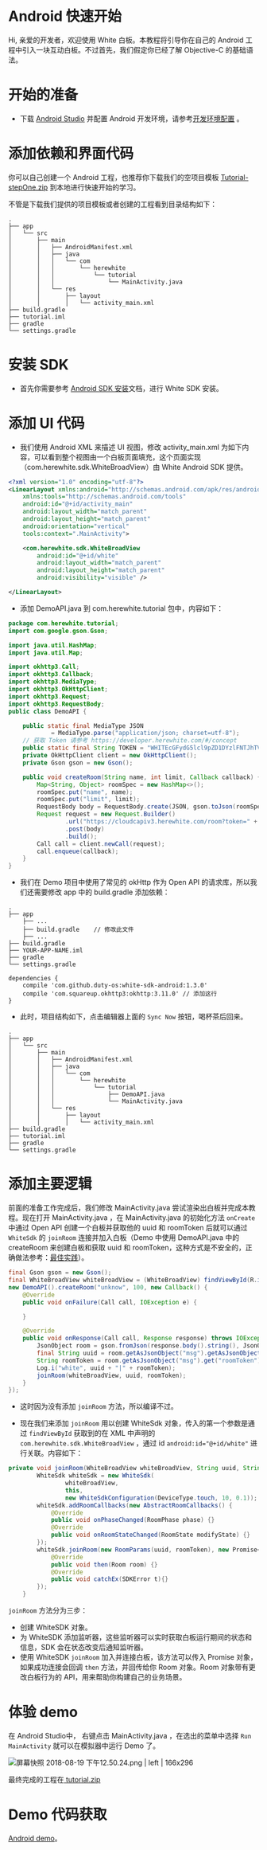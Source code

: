 # Android 快速开始

Hi, 亲爱的开发者，欢迎使用 White 白板。本教程将引导你在自己的 Android 工程中引入一块互动白板。不过首先，我们假定你已经了解 Objective-C 的基础语法。

# 开始的准备

* 下载 [Android Studio](https://developer.android.com/studio/?hl=zh-cn#downloads) 并配置 Android 开发环境，请参考[开发环境配置](https://www.jianshu.com/p/aaff8bb91f69) 。

# 添加依赖和界面代码

你可以自己创建一个 Android 工程，也推荐你下载我们的空项目模板 [Tutorial-stepOne.zip](https://document.herewhite.com/tutorial/demo/android/tutorial-stepOne.zip) 到本地进行快速开始的学习。

不管是下载我们提供的项目模板或者创建的工程看到目录结构如下：

```plain
.
├── app            
│   └── src
│       ├── main
│       │   ├── AndroidManifest.xml
│       │   ├── java
│       │   │   └── com
│       │   │       └── herewhite
│       │   │           └── tutorial
│       │   │               └── MainActivity.java
│       │   └── res
│       │       ├── layout
│       │       │   └── activity_main.xml
├── build.gradle        
├── tutorial.iml  
├── gradle
└── settings.gradle
```
# 安装 SDK

* 首先你需要参考 [Android SDK 安装](Android_SDK_install.md)文档，进行 White SDK 安装。

# 添加 UI 代码

* 我们使用 Android XML 来描述 UI 视图，修改 activity\_main.xml 为如下内容，可以看到整个视图由一个白板页面填充，这个页面实现（com.herewhite.sdk.WhiteBroadView）由 White Android SDK 提供。

```xml
<?xml version="1.0" encoding="utf-8"?>
<LinearLayout xmlns:android="http://schemas.android.com/apk/res/android"
    xmlns:tools="http://schemas.android.com/tools"
    android:id="@+id/activity_main"
    android:layout_width="match_parent"
    android:layout_height="match_parent"
    android:orientation="vertical"
    tools:context=".MainActivity">

    <com.herewhite.sdk.WhiteBroadView
        android:id="@+id/white"
        android:layout_width="match_parent"
        android:layout_height="match_parent"
        android:visibility="visible" />

</LinearLayout>
```

* 添加 DemoAPI.java 到 com.herewhite.tutorial 包中，内容如下：

```java
package com.herewhite.tutorial;
import com.google.gson.Gson;

import java.util.HashMap;
import java.util.Map;

import okhttp3.Call;
import okhttp3.Callback;
import okhttp3.MediaType;
import okhttp3.OkHttpClient;
import okhttp3.Request;
import okhttp3.RequestBody;
public class DemoAPI {

    public static final MediaType JSON
            = MediaType.parse("application/json; charset=utf-8");
    // 获取 Token 请参考 https://developer.herewhite.com/#/concept
    public static final String TOKEN = "WHITEcGFydG5lcl9pZD1DYzlFNTJhTVFhUU5TYmlHNWJjbkpmVThTNGlNVXlJVUNwdFAmc2lnPTE3Y2ZiYzg0ZGM5N2FkNDAxZmY1MTM0ODMxYTdhZTE2ZGQ3MTdmZjI6YWRtaW5JZD00JnJvbGU9bWluaSZleHBpcmVfdGltZT0xNTY2MDQwNjk4JmFrPUNjOUU1MmFNUWFRTlNiaUc1YmNuSmZVOFM0aU1VeUlVQ3B0UCZjcmVhdGVfdGltZT0xNTM0NDgzNzQ2Jm5vbmNlPTE1MzQ0ODM3NDYzMzYwMA";
    private OkHttpClient client = new OkHttpClient();
    private Gson gson = new Gson();

    public void createRoom(String name, int limit, Callback callback) {
        Map<String, Object> roomSpec = new HashMap<>();
        roomSpec.put("name", name);
        roomSpec.put("limit", limit);
        RequestBody body = RequestBody.create(JSON, gson.toJson(roomSpec));
        Request request = new Request.Builder()
                .url("https://cloudcapiv3.herewhite.com/room?token=" + TOKEN)
                .post(body)
                .build();
        Call call = client.newCall(request);
        call.enqueue(callback);
    }
}
```

* 我们在 Demo 项目中使用了常见的 okHttp 作为 Open API 的请求库，所以我们还需要修改 app 中的 build.gradle 添加依赖：

```
.
├── app                 
    ├── ...
    ├── build.gradle    // 修改此文件
    ├── ...
├── build.gradle        
├── YOUR-APP-NAME.iml   
├── gradle
└── settings.gradle
```

```
dependencies {
    compile 'com.github.duty-os:white-sdk-android:1.3.0'
    compile 'com.squareup.okhttp3:okhttp:3.11.0' // 添加这行
}
```

* 此时，项目结构如下，点击编辑器上面的 `Sync Now` 按钮，喝杯茶后回来。

```plain
.
├── app            
│   └── src
│       ├── main
│       │   ├── AndroidManifest.xml
│       │   ├── java
│       │   │   └── com
│       │   │       └── herewhite
│       │   │           └── tutorial
│       │   │               ├── DemoAPI.java
│       │   │               └── MainActivity.java
│       │   └── res
│       │       ├── layout
│       │       │   └── activity_main.xml
├── build.gradle        
├── tutorial.iml  
├── gradle
└── settings.gradle
```

# 添加主要逻辑

前面的准备工作完成后，我们修改 MainActivity.java 尝试渲染出白板并完成本教程。现在打开 MainActivity.java ，在 MainActivity.java 的初始化方法 `onCreate`  中通过 Open API 创建一个白板并获取他的 uuid 和 roomToken 后就可以通过 `WhiteSdk` 的 `joinRoom` 连接并加入白板（Demo 中使用 DemoAPI.java 中的 createRoom 来创建白板和获取 uuid 和 roomToken，这种方式是不安全的，正确做法参考：[最佳实践](./concept.md)）。

```java
final Gson gson = new Gson();
final WhiteBroadView whiteBroadView = (WhiteBroadView) findViewById(R.id.white);
new DemoAPI().createRoom("unknow", 100, new Callback() {
    @Override
    public void onFailure(Call call, IOException e) {

    }

    @Override
    public void onResponse(Call call, Response response) throws IOException {
        JsonObject room = gson.fromJson(response.body().string(), JsonObject.class);
        final String uuid = room.getAsJsonObject("msg").getAsJsonObject("room").get("uuid").getAsString();
        String roomToken = room.getAsJsonObject("msg").get("roomToken").getAsString();
        Log.i("white", uuid + "|" + roomToken);
        joinRoom(whiteBroadView, uuid, roomToken);
    }
});
```

* 这时因为没有添加 `joinRoom` 方法，所以编译不过。

* 现在我们来添加 `joinRoom`  用以创建 WhiteSdk 对象，传入的第一个参数是通过 `findViewById` 获取到的在 XML 中声明的 `com.herewhite.sdk.WhiteBroadView` ，通过 id `android:id="@+id/white"` 进行关联。内容如下：

```java
private void joinRoom(WhiteBroadView whiteBroadView, String uuid, String roomToken) {
        WhiteSdk whiteSdk = new WhiteSdk(
                whiteBroadView,
                this,
                new WhiteSdkConfiguration(DeviceType.touch, 10, 0.1));
        whiteSdk.addRoomCallbacks(new AbstractRoomCallbacks() {
            @Override
            public void onPhaseChanged(RoomPhase phase) {}
            @Override
            public void onRoomStateChanged(RoomState modifyState) {}
        });
        whiteSdk.joinRoom(new RoomParams(uuid, roomToken), new Promise<Room>() {
            @Override
            public void then(Room room) {}
            @Override
            public void catchEx(SDKError t){}
        });
    }
```

`joinRoom` 方法分为三步：

* 创建 WhiteSDK 对象。
* 为 WhiteSDK 添加监听器，这些监听器可以实时获取白板运行期间的状态和信息，SDK 会在状态改变后通知监听器。
* 使用 WhiteSDK `joinRoom` 加入并连接白板，该方法可以传入 Promise 对象，如果成功连接会回调 `then` 方法，并回传给你 Room 对象。Room 对象带有更改白板行为的 API，用来帮助你构建自己的业务场景。

# 体验 demo

在 Android Studio中， 右键点击 MainActivity.java ，在选出的菜单中选择 `Run MainActivity` 就可以在模拟器中运行 Demo 了。


![屏幕快照 2018-08-19 下午12.50.24.png | left | 166x296](https://cdn.nlark.com/yuque/0/2018/png/102615/1534654267108-1a16f744-076c-4f1e-a0fe-f378c693148a.png)


最终完成的工程在[ tutorial.zip](https://document.herewhite.com/tutorial/demo/android/tutorial.zip)

# Demo 代码获取

[Android demo](https://github.com/duty-os/white-demo-android)。

